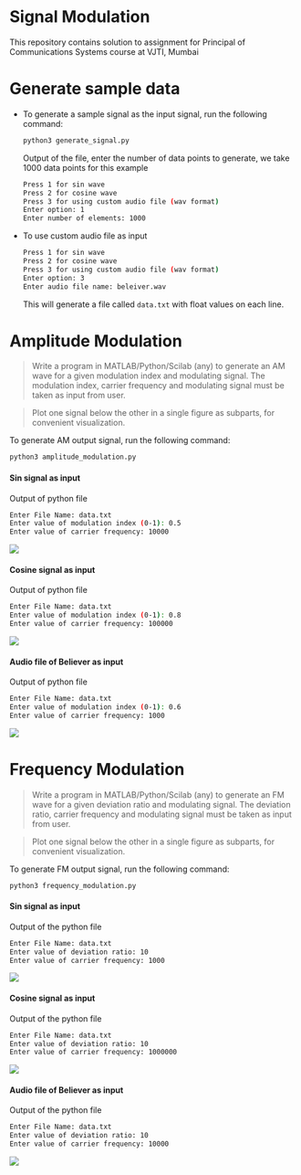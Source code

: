 # Signal Modulation 

This repository contains solution to assignment for Principal of Communications Systems course at VJTI, Mumbai

# Generate sample data

* To generate a sample signal as the input signal, run the following command:

  ```bash
  python3 generate_signal.py
  ```

  Output of the file, enter the number of data points to generate, we take 1000 data points for this example

  ```bash
  Press 1 for sin wave
  Press 2 for cosine wave
  Press 3 for using custom audio file (wav format)
  Enter option: 1
  Enter number of elements: 1000
    ```
    
* To use custom audio file as input
  ```bash
  Press 1 for sin wave
  Press 2 for cosine wave
  Press 3 for using custom audio file (wav format)
  Enter option: 3
  Enter audio file name: beleiver.wav
    ```

  This will generate a file called `data.txt` with float values on each line.

# Amplitude Modulation

> Write a program in MATLAB/Python/Scilab (any) to generate an AM wave for a given modulation index and modulating signal. The modulation index, carrier frequency and modulating signal must be taken as input from user.

> Plot one signal below the other in a single figure as subparts, for convenient visualization.

To generate AM output signal, run the following command:
    
```bash
python3 amplitude_modulation.py
```

#### Sin signal as input

Output of python file

```bash
Enter File Name: data.txt
Enter value of modulation index (0-1): 0.5
Enter value of carrier frequency: 10000
```

![](assets/AM_sin.png)

#### Cosine signal as input

Output of python file

```bash
Enter File Name: data.txt
Enter value of modulation index (0-1): 0.8
Enter value of carrier frequency: 100000
```

![](assets/AM_cos.png)

#### Audio file of Believer as input

Output of python file

```bash
Enter File Name: data.txt
Enter value of modulation index (0-1): 0.6
Enter value of carrier frequency: 1000
```

![](assets/AM_believer.png)

# Frequency Modulation

> Write a program in MATLAB/Python/Scilab (any) to generate an FM wave for a given deviation ratio and modulating signal. The deviation ratio, carrier frequency and modulating signal must be taken as input from user.

> Plot one signal below the other in a single figure as subparts, for convenient visualization.

To generate FM output signal, run the following command:

```bash
python3 frequency_modulation.py
```

#### Sin signal as input


Output of the python file

```bash
Enter File Name: data.txt
Enter value of deviation ratio: 10
Enter value of carrier frequency: 1000
```

![](assets/FM_sin.png)


#### Cosine signal as input


Output of the python file

```bash
Enter File Name: data.txt
Enter value of deviation ratio: 10
Enter value of carrier frequency: 1000000
```

![](assets/FM_cos.png)


#### Audio file of Believer as input

Output of the python file

```bash
Enter File Name: data.txt
Enter value of deviation ratio: 10
Enter value of carrier frequency: 10000
```

![](assets/FM_believer.png)
